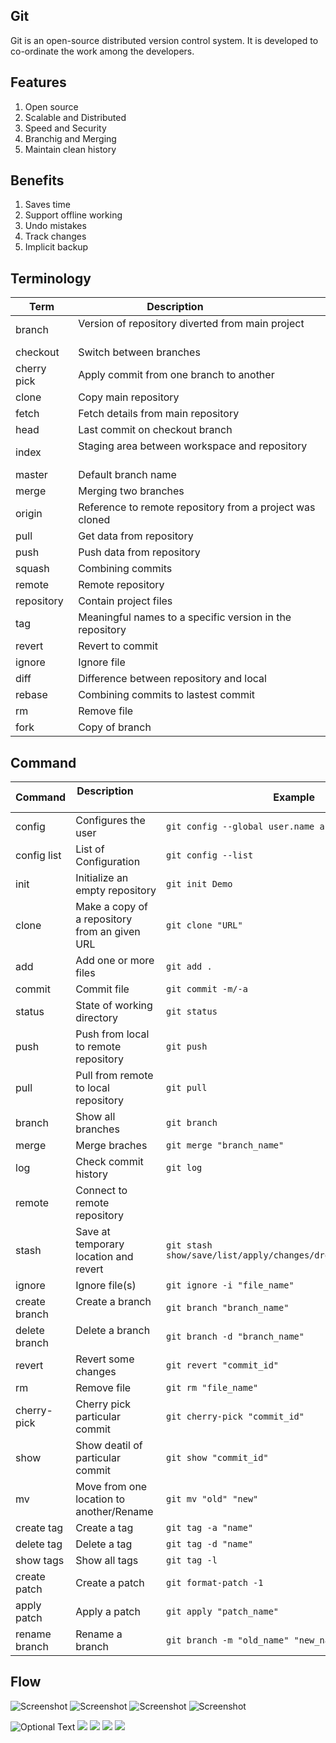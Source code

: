 ## Git
Git is an open-source distributed version control system. It is developed to co-ordinate the work
among the developers.

## Features
1. Open source
2. Scalable and Distributed
3. Speed and Security
4. Branchig and Merging
5. Maintain clean history

## Benefits
1. Saves time
2. Support offline working
3. Undo mistakes
4. Track changes
5. Implicit backup

## Terminology
| **Term**    |                 **Description**                         |
|-------------|---------------------------------------------------------|
| branch      | Version of repository diverted from main project        |
| checkout    | Switch between branches                                 |
| cherry pick | Apply commit from one branch to another                 |
| clone       | Copy main repository                                    |
| fetch       | Fetch details from main repository                      |
| head        | Last commit on checkout branch                          |
| index       | Staging area between workspace and repository           |
| master      | Default branch name                                     |
| merge       | Merging two branches                                    |
| origin      | Reference to remote repository from a project was cloned|
| pull        | Get data from repository                                |
| push        | Push data from repository                               |
| squash      | Combining commits                                       |
| remote      | Remote repository                                       |
| repository  | Contain project files                                   |
| tag         | Meaningful names to a specific version in the repository|
| revert      | Revert to commit                                        |
| ignore      | Ignore file                                             |
| diff        | Difference between repository and local                 |
| rebase      | Combining commits to lastest commit                     |
| rm          | Remove file                                             |
| fork        | Copy of branch                                          |

## Command
| **Command**   |                 **Description**               |                   **Example**                                          |
|---------------|-----------------------------------------------|------------------------------------------------------------------------|
| config        | Configures the user                           |  ```git config --global user.name argmishra```                         |           
| config list   | List of Configuration                         |  ```git config --list``` 						                         |
| init          | Initialize an empty repository                |  ```git init Demo```                                                   |
| clone         | Make a copy of a repository from an given URL |  ```git clone "URL"```                                                 |
| add           | Add one or more files                         |  ```git add .```                                                       |
| commit        | Commit file                                   |  ```git commit -m/-a```                                                |
| status        | State of working directory                    |  ```git status```                                                      |
| push          | Push from local to remote repository          |  ```git push```                                                        |
| pull          | Pull from remote to local repository          |  ```git pull```                                                        |
| branch        | Show all branches                             |  ```git branch```                                                      |
| merge         | Merge braches                                 |  ```git merge "branch_name"```                                         |
| log           | Check commit history                          |  ```git log```                                                         |
| remote        | Connect to remote repository                  |                                                                        |
| stash         | Save at temporary location and revert         |  ```git stash show/save/list/apply/changes/drop/clear/nranch/pop```    |
| ignore        | Ignore file(s)                                |  ```git ignore -i "file_name" ```                                      |
| create branch | Create a branch                               |  ```git branch "branch_name"```                                        |
| delete branch | Delete a branch                               |  ```git branch -d "branch_name"```                                     |
| revert        | Revert some changes                           |  ```git revert "commit_id"```                                          |
| rm            | Remove file                                   |  ```git rm "file_name"```                                              |
| cherry-pick   | Cherry pick particular commit                 |  ```git cherry-pick "commit_id"```                                     |
| show          | Show deatil of particular commit              |  ```git show "commit_id"```                                            |
| mv            | Move from one location to another/Rename      |  ```git mv "old" "new"```                                              |
| create tag    | Create a tag                                  |  ```git tag -a "name"```                                               |
| delete tag    | Delete a tag                                  |  ```git tag -d "name"```                                               |
| show tags     | Show all tags                                 |  ```git tag -l```                                                      |
| create patch  | Create a patch                                |  ```git format-patch -1```                                             |
| apply patch   | Apply a patch                                 |  ```git apply "patch_name"```                                          |
| rename branch | Rename a branch                               |  ```git branch -m "old_name" "new_name"```                             |

## Flow
![Screenshot](git_cycle.png)
![Screenshot](git/git_cycle.png)
![Screenshot](../git_cycle.png)
![Screenshot](./git_cycle.png)

![Optional Text](../main/git/image.png)
<img src="git/git_cycle.png">
<img src="git_cycle.png">
<img src="./git_cycle.png">
<img src="../git_cycle.png">



